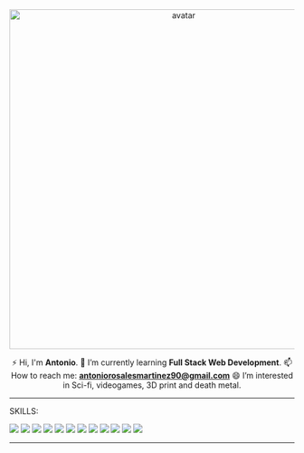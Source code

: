 <div align="center">
<img src="https://i.imgur.com/9j4kV2g.gif" alt="avatar" width="600"/>

 ⚡ Hi, I'm **Antonio**.
 🌱 I’m currently learning **Full Stack Web Development**.
 📫 How to reach me: **antoniorosalesmartinez90@gmail.com**
 😄 I’m interested in Sci-fi, videogames, 3D print and death metal.
  </div>
<hr>
SKILLS:
<br>

![](https://img.shields.io/badge/HTML5-E34F26?style=for-the-badge&logo=html5&logoColor=white)
![](https://img.shields.io/badge/JavaScript-F7DF1E?style=for-the-badge&logo=javascript&logoColor=black)
![](https://img.shields.io/badge/Node.js-43853D?style=for-the-badge&logo=node.js&logoColor=white)
![](https://img.shields.io/badge/CSS3-1572B6?style=for-the-badge&logo=css3&logoColor=white)
![](https://img.shields.io/badge/Sass-CC6699?style=for-the-badge&logo=sass&logoColor=white)
![](https://img.shields.io/badge/Markdown-000000?style=for-the-badge&logo=markdown&logoColor=white)
![](https://img.shields.io/badge/Express.js-404D59?style=for-the-badge)
![](https://img.shields.io/badge/React-20232A?style=for-the-badge&logo=react&logoColor=61DAFB)
![](https://img.shields.io/badge/Netlify-00C7B7?style=for-the-badge&logo=netlify&logoColor=white)
![](https://img.shields.io/badge/MongoDB-4EA94B?style=for-the-badge&logo=mongodb&logoColor=white)
![](https://img.shields.io/badge/Heroku-430098?style=for-the-badge&logo=heroku&logoColor=white)
![](https://img.shields.io/badge/Google_Cloud-4285F4?style=for-the-badge&logo=google-cloud&logoColor=white)
<br>
<hr>
<br>




<!---
⭐️ From [saviomartin](https://github.com/saviomartin)
lethamburn/lethamburn is a ✨ special ✨ repository because its `README.md` (this file) appears on your GitHub profile.
You can click the Preview link to take a look at your changes.
--->
